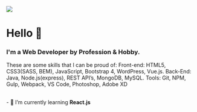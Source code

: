 ![](https://github.com/ramunasnognys/assets/blob/master/cover.png?raw=true)

# Hello 👋
### I'm a Web Developer by Profession & Hobby.
These are some skills that I can be proud of:
Front-end: HTML5, CSS3(SASS, BEM), JavaScript, Bootstrap 4, WordPress, Vue.js.
Back-End: Java, Node.js(express), REST API’s, MongoDB, MySQL.
Tools: Git, NPM, Gulp, Webpack, VS Code, Photoshop, Adobe XD


<br>
- 🌱 I’m currently learning <b>React.js</b>


<!--
**ramunasnognys/ramunasnognys** is a ✨ _special_ ✨ repository because its `README.md` (this file) appears on your GitHub profile.

Here are some ideas to get you started:

- 🔭 I’m currently working on ...
- 🌱 I’m currently learning ...
- 👯 I’m looking to collaborate on ...
- 🤔 I’m looking for help with ...
- 💬 Ask me about ...
- 📫 How to reach me: ...
- 😄 Pronouns: ...
- ⚡ Fun fact: ...
-->
